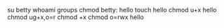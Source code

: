 su betty
whoami
groups
chmod betty: hello
touch hello
chmod u+x hello
chmod ug+x,o=r
chmod +x
chmod o=rwx hello
